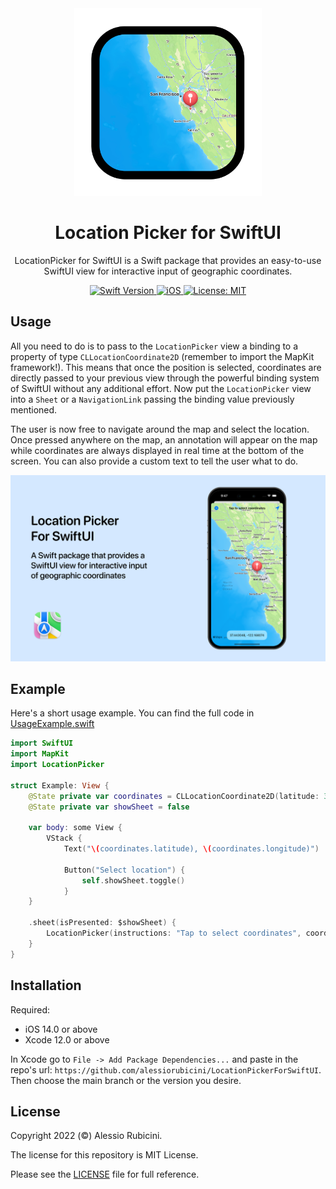 <div align="center">
  <img width="300" height="300" src="/assets/icon.png" alt="Package Logo">
  <h1><b>Location Picker for SwiftUI</b></h1>
  <p>
    LocationPicker for SwiftUI is a Swift package that provides an easy-to-use SwiftUI view for interactive input of geographic coordinates.
    <br>
  </p>
</div>

<div align="center">
  <a href="https://swift.org">
<!--     <img src="https://img.shields.io/badge/Swift-5.9%20%7C%206-orange.svg" alt="Swift Version"> -->
    <img src="https://img.shields.io/badge/Swift-5.7-orange.svg" alt="Swift Version">
  </a>
  <a href="https://www.apple.com/ios/">
    <img src="https://img.shields.io/badge/iOS-14%2B-blue.svg" alt="iOS">
  </a>
  <a href="LICENSE">
    <img src="https://img.shields.io/badge/License-MIT-green.svg" alt="License: MIT">
  </a>
</div>




## Usage

All you need to do is to pass to the `LocationPicker` view a binding to a property of type `CLLocationCoordinate2D` (remember to import the MapKit framework!). This means that once the position is selected, coordinates are directly passed to your previous view through the powerful binding system of SwiftUI without any additional effort. Now put the `LocationPicker` view into a `Sheet` or a `NavigationLink` passing the binding value previously mentioned.

The user is now free to navigate around the map and select the location. Once pressed anywhere on the map, an annotation will appear on the map while coordinates are always displayed in real time at the bottom of the screen. You can also provide a custom text to tell the user what to do.

![Location Picker](./assets/LocationPickerForSwiftUI.png)


## Example

Here's a short usage example. You can find the full code in [UsageExample.swift](https://github.com/alessiorubicini/LocationPickerForSwiftUI/blob/master/Sources/LocationPicker/UsageExample.swift)

```swift
import SwiftUI
import MapKit
import LocationPicker

struct Example: View {
    @State private var coordinates = CLLocationCoordinate2D(latitude: 37.333747, longitude: -122.011448)
    @State private var showSheet = false

    var body: some View {
        VStack {
            Text("\(coordinates.latitude), \(coordinates.longitude)")
        
            Button("Select location") {
                self.showSheet.toggle()
            }
    }

    .sheet(isPresented: $showSheet) {
        LocationPicker(instructions: "Tap to select coordinates", coordinates: $coordinates, dismissOnSelection: true)
    }
}
```


## Installation

Required:
- iOS 14.0 or above
- Xcode 12.0 or above

In Xcode go to `File -> Add Package Dependencies...` and paste in the repo's url: `https://github.com/alessiorubicini/LocationPickerForSwiftUI`.
Then choose the main branch or the version you desire.


## License

Copyright 2022 (©) Alessio Rubicini.

The license for this repository is MIT License.

Please see the [LICENSE](LICENSE) file for full reference.
